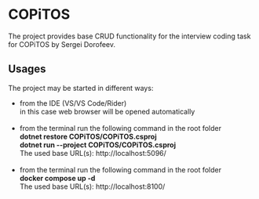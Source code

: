 # COPiTOS

The project provides base CRUD functionality for the interview coding task for COPiTOS by Sergei Dorofeev.

## Usages
The project may be started in different ways:
- from the IDE (VS/VS Code/Rider) <br />
    in this case web browser will be opened automatically <br /><br />
- from the terminal run the following command in the root folder <br />
  **dotnet restore COPiTOS/COPiTOS.csproj** <br />
  **dotnet run --project COPiTOS/COPiTOS.csproj**
  <br />
    The used base URL(s):  http://localhost:5096/ <br /><br />
- from the terminal run the following command in the root folder <br />
  **docker compose up -d**
  <br />
  The used base URL(s):  http://localhost:8100/  <br /><br />